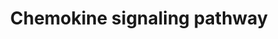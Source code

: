 ---
annotations:
- type: Pathway Ontology
  value: chemokine mediated signaling pathway
- type: Pathway Ontology
  value: chemokine mediated signaling pathway
authors:
- Khanspers
- Finterly
description: Chemokines are small  cytokines, or signaling proteins, secreted by cells.
  A major rol of chemokines is to act as chemoattractants in guiding migration of
  cells. Chemokine signals are transduced by G-protein coupled receptors, which dissociate
  to activate diverse downstream pathways resulting in cellular polarization and actin
  reorganization.  This pathway was adapted from [http://www.genome.jp/dbget-bin/www_bget?pathway:map04062
  KEGG]  Proteins on this pathway have targeted assays available via the [https://assays.cancer.gov/available_assays?wp_id=WP3929
  CPTAC Assay Portal]
last-edited: 2021-06-22
organisms:
- Homo sapiens
redirect_from:
- /index.php/Pathway:WP3929
- /instance/WP3929
schema-jsonld:
- '@context': https://schema.org/
  '@id': https://wikipathways.github.io/pathways/WP3929.html
  '@type': Dataset
  creator:
    '@type': Organization
    name: WikiPathways
  description: Chemokines are small  cytokines, or signaling proteins, secreted by
    cells. A major rol of chemokines is to act as chemoattractants in guiding migration
    of cells. Chemokine signals are transduced by G-protein coupled receptors, which
    dissociate to activate diverse downstream pathways resulting in cellular polarization
    and actin reorganization.  This pathway was adapted from [http://www.genome.jp/dbget-bin/www_bget?pathway:map04062
    KEGG]  Proteins on this pathway have targeted assays available via the [https://assays.cancer.gov/available_assays?wp_id=WP3929
    CPTAC Assay Portal]
  keywords:
  - PF4
  - Jak-STAT signaling pathway
  - CRK
  - SHC3
  - NFKBIB
  - RAF1
  - RAC1
  - CX3CL1
  - HRAS
  - GNG10
  - SOS2
  - GRK1
  - RASGRP2
  - WAS
  - XCL1
  - CXCR4
  - CCL27
  - Rhoa
  - CXCR5
  - GNG4
  - Phosphatidylinositol-3,4,5-trisphosphate
  - GRK5
  - MAPK1
  - PIK3R3
  - ITK
  - PLCB1
  - Calcium
  - ADCY3
  - CXCR6
  - guanine nucleotide-binding protein G(I)/G(S)/G(O) subunit gamma-12-like
  - PIK3R5
  - AKT2
  - TIAM1
  - GNG3
  - Gm12844
  - RELA
  - ADCY2
  - CCL4
  - IKBKG
  - NCF1
  - VAV1
  - GNB1
  - AKT3
  - MAPK3
  - GNGT1
  - LYN
  - BRAF
  - CCL7
  - CXCL5
  - CXCL9
  - GNG12
  - CCL24
  - GRK2
  - GRK6
  - STAT5B
  - CXCL12
  - RAC2
  - PREX1
  - D-myo-Inositol 1,4,5-trisphosphate
  - JAK3
  - RAP1A
  - Ccl8
  - GNB2
  - PPBP
  - GNB4
  - STAT3
  - Diacylglycerol
  - PIK3R1
  - WASL
  - AC006486.9
  - Regulation of actin cytoskeleton
  - ROCK2
  - Gm4356
  - 3',5'-Cyclic AMP
  - PXN
  - PTK2B
  - PRKCD
  - CXCL3
  - CCR6
  - CHUK
  - PRKCZ
  - Leukocyte transendothelial migration
  - VAV3
  - Gm3785
  - ADCY4
  - CCL3
  - CCL15
  - SHC4
  - CXCL16
  - GNAI2
  - PRKACG
  - GNAI1
  - CX3CR1
  - CCL19
  - ADCY6
  - GRB2
  - PIK3CG
  - TIAM2
  - NRAS
  - CCR7
  - ADCY5
  - GNG13
  - CCR10
  - PTK2
  - CCR3
  - PLCB3
  - GNAI3
  - DOCK2
  - CCL25
  - Ubiquitin mediated proteolysis
  - CXCL10
  - CXCL11
  - GNGT2
  - Cxcl15
  - IKBKB
  - CCL5
  - PARD3
  - PAK1
  - STAT2
  - GNG8
  - CCL22
  - GNB5
  - NFKB1
  - CXCR2
  - CCR8
  - SHC2
  - AKT1
  - PLCB2
  - Gm5741
  - CCL1
  - ADCY9
  - PIK3R2
  - CXCL13
  - CXCR3
  - SOS1
  - FOXO3
  - PRKX
  - CXCL14
  - BCAR1
  - JAK2
  - CCL20
  - PRKACB
  - CCL11
  - ELMO1
  - ADCY1
  - GNG11
  - ROCK1
  - Ccl2
  - FGR
  - ARRB2
  - CRKL
  - CDC42
  - PIK3CD
  - ARRB1
  - STAT1
  - CCR4
  - CCL21
  - CSK
  - PRKCB
  - GSK3B
  - RAP1B
  - ADCY7
  - GNG5
  - CCL28
  - CCR2
  - CCR9
  - SHC1
  - GNG7
  - Cytokine-cytokine receptor interaction
  - MAPK signaling pathway
  - GNG2
  - VAV2
  - NFKBIA
  - CCL26
  - PIK3CA
  - PLCB4
  - KRAS
  - GNB3
  - GRK4
  - CCL17
  - Gm11787
  - MAP2K1
  - c-C motif chemokine 12-like
  - CCR1
  - XCR1
  - ADCY8
  - HCK
  - PIK3CB
  license: CC0
  name: Chemokine signaling pathway
seo: CreativeWork
title: Chemokine signaling pathway
wpid: WP3929
---